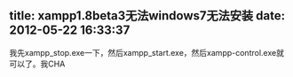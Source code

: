 title: xampp1.8beta3无法windows7无法安装
date: 2012-05-22 16:33:37
---

我先<span style="white-space:nowrap;">xampp_stop.exe</span>一下，然后<span style="white-space:nowrap;">xampp_start.exe</span>，然后<span style="white-space:nowrap;">xampp-control.exe</span>就可以了。我CHA